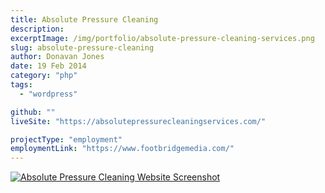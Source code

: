 ```yaml
---
title: Absolute Pressure Cleaning
description:
excerptImage: /img/portfolio/absolute-pressure-cleaning-services.png
slug: absolute-pressure-cleaning
author: Donavan Jones
date: 19 Feb 2014
category: "php"
tags:
  - "wordpress"

github: ""
liveSite: "https://absolutepressurecleaningservices.com/"

projectType: "employment"
employmentLink: "https://www.footbridgemedia.com/"
---
```


<a href="https://absolutepressurecleaningservices.com/" target="_blank" rel="noopener noreferrer">
  <img src="/img/portfolio/absolute-pressure-cleaning-services-full.png" alt="Absolute Pressure Cleaning Website Screenshot" />
</a>

